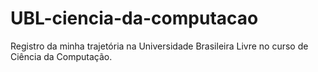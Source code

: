 # UBL-ciencia-da-computacao
Registro da minha trajetória na Universidade Brasileira Livre no curso de Ciência da Computação.
